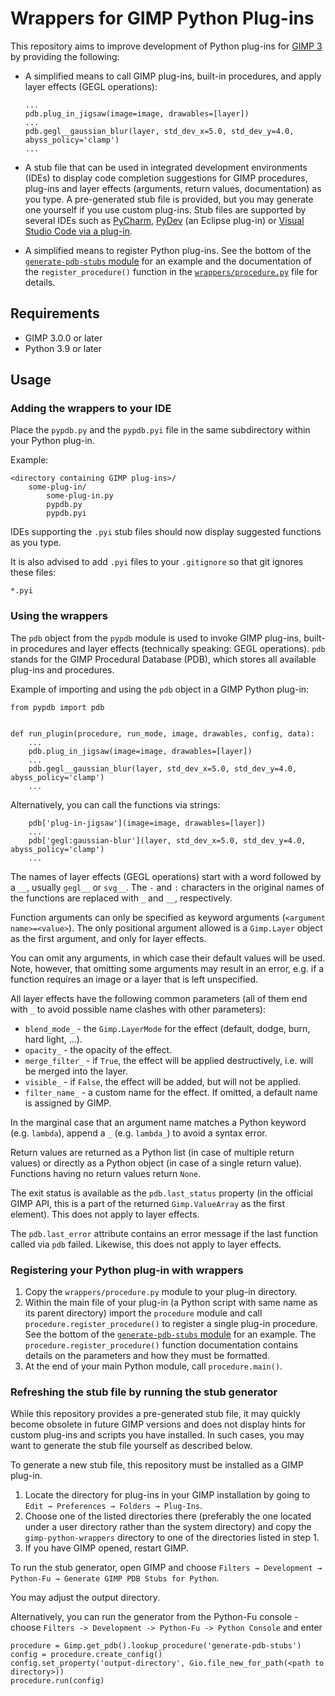 # Wrappers for GIMP Python Plug-ins

This repository aims to improve development of Python plug-ins for [GIMP 3](https://www.gimp.org/downloads/devel/) by providing the following:

* A simplified means to call GIMP plug-ins, built-in procedures, and apply layer effects (GEGL operations):
  ```
  ...
  pdb.plug_in_jigsaw(image=image, drawables=[layer])
  ...
  pdb.gegl__gaussian_blur(layer, std_dev_x=5.0, std_dev_y=4.0, abyss_policy='clamp')
  ...
  ```

* A stub file that can be used in integrated development environments (IDEs) to display code completion suggestions for GIMP procedures, plug-ins and layer effects (arguments, return values, documentation) as you type. A pre-generated stub file is provided, but you may generate one yourself if you use custom plug-ins. Stub files are supported by several IDEs such as [PyCharm](https://www.jetbrains.com/help/pycharm/stubs.html), [PyDev](https://www.pydev.org/manual_101_install.html) (an Eclipse plug-in) or [Visual Studio Code via a plug-in](https://marketplace.visualstudio.com/items?itemName=ms-python.vscode-pylance).

* A simplified means to register Python plug-ins. See the bottom of the [`generate-pdb-stubs` module](generate-pdb-stubs/generate-pdb-stubs.py) for an example and the documentation of the `register_procedure()` function in the [`wrappers/procedure.py`](wrappers/procedure.py) file for details.


## Requirements

* GIMP 3.0.0 or later
* Python 3.9 or later


## Usage

### Adding the wrappers to your IDE

Place the `pypdb.py` and the `pypdb.pyi` file in the same subdirectory within your Python plug-in.

Example:

```
<directory containing GIMP plug-ins>/
    some-plug-in/
        some-plug-in.py
        pypdb.py
        pypdb.pyi
```

IDEs supporting the `.pyi` stub files should now display suggested functions as you type. 

It is also advised to add `.pyi` files to your `.gitignore` so that git ignores these files:

```
*.pyi
```


### Using the wrappers

The `pdb` object from the `pypdb` module is used to invoke GIMP plug-ins, built-in procedures and layer effects (technically speaking: GEGL operations). `pdb` stands for the GIMP Procedural Database (PDB), which stores all available plug-ins and procedures.

Example of importing and using the `pdb` object in a GIMP Python plug-in:

```
from pypdb import pdb


def run_plugin(procedure, run_mode, image, drawables, config, data):
    ...
    pdb.plug_in_jigsaw(image=image, drawables=[layer])
    ...
    pdb.gegl__gaussian_blur(layer, std_dev_x=5.0, std_dev_y=4.0, abyss_policy='clamp')
    ...
```

Alternatively, you can call the functions via strings:

```
    pdb['plug-in-jigsaw'](image=image, drawables=[layer])
    ...
    pdb['gegl:gaussian-blur'](layer, std_dev_x=5.0, std_dev_y=4.0, abyss_policy='clamp')
    ...
```

The names of layer effects (GEGL operations) start with a word followed by a `__`, usually `gegl__` or `svg__`.
The `-` and `:` characters in the original names of the functions are replaced with `_` and `__`, respectively.

Function arguments can only be specified as keyword arguments (`<argument name>=<value>`).
The only positional argument allowed is a `Gimp.Layer` object as the first argument, and only for layer effects.

You can omit any arguments, in which case their default values will be used.
Note, however, that omitting some arguments may result in an error, e.g. if a function requires an image or a layer that is left unspecified.

All layer effects have the following common parameters (all of them end with `_` to avoid possible name clashes with other parameters):
* `blend_mode_` - the `Gimp.LayerMode` for the effect (default, dodge, burn, hard light, ...).
* `opacity_` - the opacity of the effect.
* `merge_filter_` - if ``True``, the effect will be applied destructively, i.e. will be merged into the layer.
* `visible_` - if ``False``, the effect will be added, but will not be applied.
* `filter_name_` - a custom name for the effect. If omitted, a default name is assigned by GIMP.

In the marginal case that an argument name matches a Python keyword (e.g. `lambda`), append a `_` (e.g. `lambda_`) to avoid a syntax error.

Return values are returned as a Python list (in case of multiple return values) or directly as a Python object (in case of a single return value). Functions having no return values return `None`.

The exit status is available as the `pdb.last_status` property (in the official GIMP API, this is a part of the returned `Gimp.ValueArray` as the first element). This does not apply to layer effects.

The `pdb.last_error` attribute contains an error message if the last function called via `pdb` failed. Likewise, this does not apply to layer effects.


### Registering your Python plug-in with wrappers

1. Copy the `wrappers/procedure.py` module to your plug-in directory.
2. Within the main file of your plug-in (a Python script with same name as its parent directory) import the `procedure` module and call `procedure.register_procedure()` to register a single plug-in procedure. See the bottom of the [`generate-pdb-stubs` module](generate-pdb-stubs/generate-pdb-stubs.py) for an example. The `procedure.register_procedure()` function documentation contains details on the parameters and how they must be formatted.
3. At the end of your main Python module, call `procedure.main()`.


### Refreshing the stub file by running the stub generator

While this repository provides a pre-generated stub file, it may quickly become obsolete in future GIMP versions and does not display hints for custom plug-ins and scripts you have installed.
In such cases, you may want to generate the stub file yourself as described below.

To generate a new stub file, this repository must be installed as a GIMP plug-in.

1. Locate the directory for plug-ins in your GIMP installation by going to `Edit → Preferences → Folders → Plug-Ins`.
2. Choose one of the listed directories there (preferably the one located under a user directory rather than the system directory) and copy the `gimp-python-wrappers` directory to one of the directories listed in step 1.
3. If you have GIMP opened, restart GIMP.

To run the stub generator, open GIMP and choose `Filters → Development → Python-Fu → Generate GIMP PDB Stubs for Python`.

You may adjust the output directory.

Alternatively, you can run the generator from the Python-Fu console - choose `Filters -> Development -> Python-Fu -> Python Console` and enter

```
procedure = Gimp.get_pdb().lookup_procedure('generate-pdb-stubs')
config = procedure.create_config()
config.set_property('output-directory', Gio.file_new_for_path(<path to directory>))
procedure.run(config)
```

